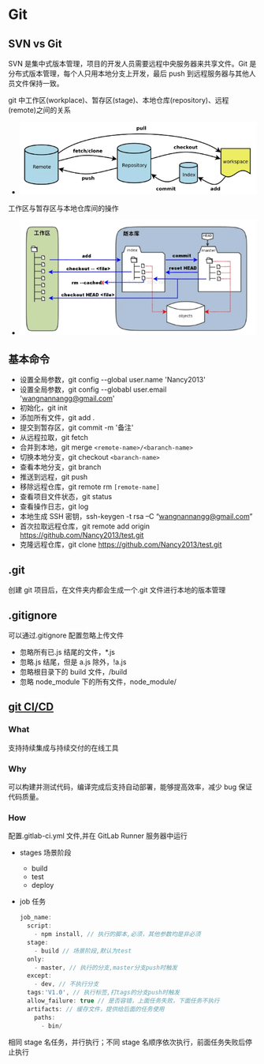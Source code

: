 <!--
 * @Author: your name
 * @Date: 2020-03-24 15:11:35
 * @LastEditTime: 2020-09-01 16:08:20
 * @LastEditors: Please set LastEditors
 * @Description: In User Settings Edit
 * @FilePath: \vue-note\Tools\Git.md
 -->

# Git

## SVN vs Git

SVN 是集中式版本管理，项目的开发人员需要远程中央服务器来共享文件。Git 是分布式版本管理，每个人只用本地分支上开发，最后 push 到远程服务器与其他人员文件保持一致。

git 中工作区(workplace)、暂存区(stage)、本地仓库(repository)、远程(remote)之间的关系

- ![git](./../img/git.png)

工作区与暂存区与本地仓库间的操作

- ![operate](./../img/workplace.png)

## 基本命令

- 设置全局参数，git config --global user.name 'Nancy2013'
- 设置全局参数，git config --globabl user.email 'wangnannangg@gmail.com'
- 初始化，git init
- 添加所有文件，git add .
- 提交到暂存区，git commit -m '备注'
- 从远程拉取，git fetch
- 合并到本地，git merge `<remote-name>/<baranch-name>`
- 切换本地分支，git checkout `<baranch-name>`
- 查看本地分支，git branch
- 推送到远程，git push
- 移除远程仓库，git remote rm `[remote-name]`
- 查看项目文件状态，git status
- 查看操作日志，git log
- 本地生成 SSH 密钥，ssh-keygen -t rsa –C “wangnannangg@gmail.com”
- 首次拉取远程仓库，git remote add origin https://github.com/Nancy2013/test.git
- 克隆远程仓库，git clone https://github.com/Nancy2013/test.git

## .git

创建 git 项目后，在文件夹内都会生成一个.git 文件进行本地的版本管理

## .gitignore

可以通过.gitignore 配置忽略上传文件

- 忽略所有已.js 结尾的文件，\*.js
- 忽略.js 结尾，但是 a.js 除外，!a.js
- 忽略根目录下的 build 文件，/build
- 忽略 node_module 下的所有文件，node_module/

## [git CI/CD](https://docs.gitlab.com/ce/ci/yaml/README.html#stages)

### What

支持持续集成与持续交付的在线工具

### Why

可以构建并测试代码，编译完成后支持自动部署，能够提高效率，减少 bug 保证代码质量。

### How

配置.gitlab-ci.yml 文件,并在 GitLab Runner 服务器中运行

- stages 场景阶段
  - build
  - test
  - deploy
- job 任务

  ```javascript
  job_name:
    script:
      - npm install, // 执行的脚本,必须，其他参数均是非必须
    stage:
      - build // 场景阶段,默认为test
    only:
      - master, // 执行的分支,master分支push时触发
    except:
      - dev, // 不执行分支
    tags:'V1.0', // 执行标签,打tags的分支push时触发
    allow_failure: true // 是否容错，上面任务失败，下面任务不执行
    artifacts: // 缓存文件，提供给后面的任务使用
      paths:
        - bin/
  ```

相同 stage 名任务，并行执行；不同 stage 名顺序依次执行，前面任务失败后停止执行

